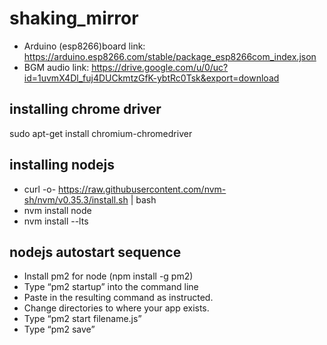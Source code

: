 # shaking_mirror
- Arduino (esp8266)board link: https://arduino.esp8266.com/stable/package_esp8266com_index.json
- BGM audio link: https://drive.google.com/u/0/uc?id=1uvmX4Dl_fuj4DUCkmtzGfK-ybtRc0Tsk&export=download

## installing chrome driver
sudo apt-get install chromium-chromedriver

## installing nodejs
- curl -o- https://raw.githubusercontent.com/nvm-sh/nvm/v0.35.3/install.sh | bash
- nvm install node
- nvm install --lts

## nodejs autostart sequence
- Install pm2 for node (npm install -g pm2)
- Type “pm2 startup” into the command line
- Paste in the resulting command as instructed.
- Change directories to where your app exists.
- Type “pm2 start filename.js”
- Type “pm2 save”

